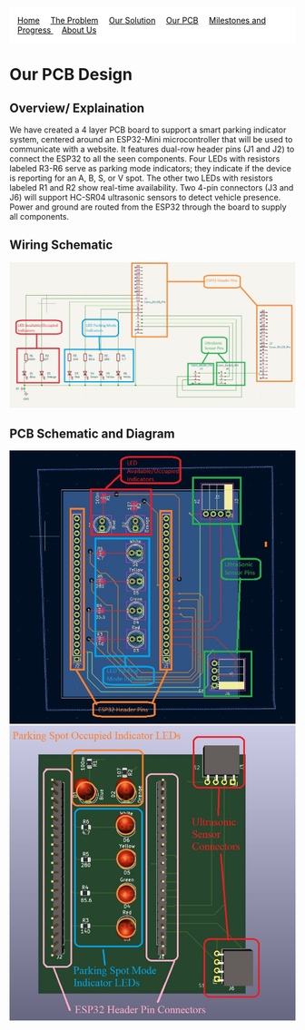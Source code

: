 <nav style="background-color: white; padding: 1em;">
  <a href="/" style="color:#000; margin-right: 15px; text-decoration: underline;">Home</a>
  <a href="/problem" style="color:#000; margin-right: 15px; text-decoration: underline;">The Problem</a>
  <a href="/solution" style="color: #000; margin-right: 15px; text-decoration: underline;">Our Solution</a>
  <a href="/pcb" style="color:#000;margin-right: 15px;  text-decoration: underline;">Our PCB</a>
  <a href="/milestones_progress" style="color:#000; margin-right: 15px; text-decoration: underline;"> Milestones and Progress </a>
  <a href="/team" style="color:#000; margin-right: 15px; text-decoration: underline;">About Us</a>
</nav>



# Our PCB Design

## Overview/ Explaination

We have created a 4 layer PCB board to support a smart parking indicator system, 
centered around an ESP32-Mini microcontroller that will be used to communicate with a website. 
It features dual-row header pins (J1 and J2) to connect the ESP32 to all the seen components. 
Four LEDs with resistors labeled R3-R6 serve as parking mode indicators; they indicate if the device is reporting for an A, B, S, or V spot. 
The other two LEDs with resistors labeled R1 and R2 show real-time availability. Two 4-pin connectors (J3 and J6) will support 
HC-SR04 ultrasonic sensors to detect vehicle presence. Power and ground are routed from the ESP32 through the board to supply all components. 
 

## Wiring Schematic
![Wiring_Schematic](source/pcb/ECE196PCBSchem.jpg)



## PCB Schematic and Diagram

![PCB_Diagram](source/pcb/ECE196PCBschem2.jpg)
![PCB_Model](source/pcb/pcb_model.JPG)


